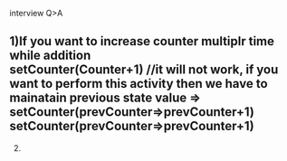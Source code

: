 interview Q>A

1)If you want to increase counter multiplr time while addition  
setCounter(Counter+1)  //it will not work, if you want to perform this activity then we have to mainatain previous state value 
 =>     
      setCounter(prevCounter=>prevCounter+1)
      setCounter(prevCounter=>prevCounter+1)
----------------------------------------------------------------------------------------------------------------------------------------
2)
